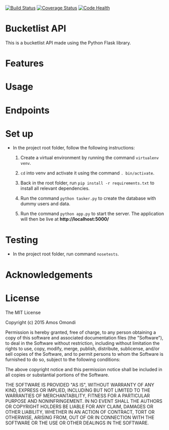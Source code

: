 [![Build Status](https://travis-ci.org/andela-aomondi/bucketlist-api.svg?branch=develop)](https://travis-ci.org/andela-aomondi/bucketlist-api)
[![Coverage Status](https://coveralls.io/repos/github/andela-aomondi/bucketlist-api/badge.svg?branch=develop)](https://coveralls.io/github/andela-aomondi/bucketlist-api?branch=develop)
[![Code Health](https://landscape.io/github/andela-aomondi/bucketlist-api/develop/landscape.svg?style=flat)](https://landscape.io/github/andela-aomondi/bucketlist-api/develop)

# Bucketlist API

This is a bucketlist API made using the Python Flask library.

# Features

# Usage

# Endpoints

# Set up
* In the project root folder, follow the following instructions:

  1. Create a virtual environment by running the command `virtualenv venv`.

  2. `cd` into venv and activate it using the command `. bin/activate`.

  3. Back in the root folder, run `pip install -r requirements.txt` to install
  all relevant dependencies.

  4. Run the command `python tasker.py` to create the database with dummy users
  and data.
  
  5. Run the command `python app.py` to start the server. The application will
  then be live at **http://localhost:5000/**

# Testing
* In the project root folder, run command `nosetests`.

# Acknowledgements

# License
The MIT License

Copyright (c) 2015 Amos Omondi

Permission is hereby granted, free of charge, to any person obtaining a copy
of this software and associated documentation files (the "Software"), to deal
in the Software without restriction, including without limitation the rights
to use, copy, modify, merge, publish, distribute, sublicense, and/or sell
copies of the Software, and to permit persons to whom the Software is
furnished to do so, subject to the following conditions:

The above copyright notice and this permission notice shall be included in
all copies or substantial portions of the Software.

THE SOFTWARE IS PROVIDED "AS IS", WITHOUT WARRANTY OF ANY KIND, EXPRESS OR
IMPLIED, INCLUDING BUT NOT LIMITED TO THE WARRANTIES OF MERCHANTABILITY,
FITNESS FOR A PARTICULAR PURPOSE AND NONINFRINGEMENT. IN NO EVENT SHALL THE
AUTHORS OR COPYRIGHT HOLDERS BE LIABLE FOR ANY CLAIM, DAMAGES OR OTHER
LIABILITY, WHETHER IN AN ACTION OF CONTRACT, TORT OR OTHERWISE, ARISING FROM,
OUT OF OR IN CONNECTION WITH THE SOFTWARE OR THE USE OR OTHER DEALINGS IN
THE SOFTWARE.

